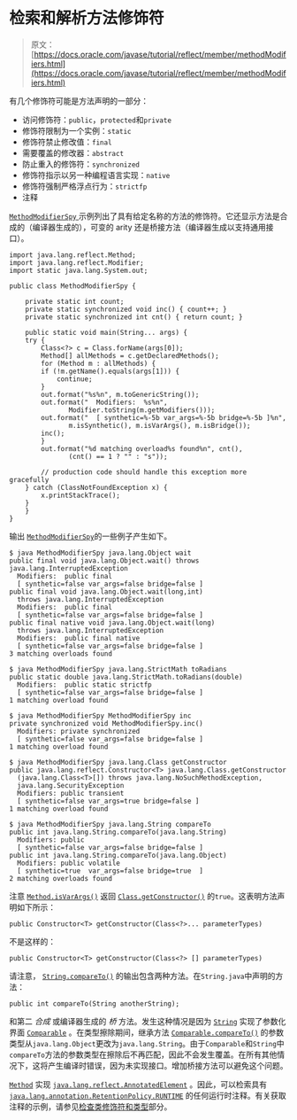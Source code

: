 # 检索和解析方法修饰符

> 原文： [https://docs.oracle.com/javase/tutorial/reflect/member/methodModifiers.html](https://docs.oracle.com/javase/tutorial/reflect/member/methodModifiers.html)

有几个修饰符可能是方法声明的一部分：

*   访问修饰符：`public`，`protected`和`private`
*   修饰符限制为一个实例：`static`
*   修饰符禁止修改值：`final`
*   需要覆盖的修改器：`abstract`
*   防止重入的修饰符：`synchronized`
*   修饰符指示以另一种编程语言实现：`native`
*   修饰符强制严格浮点行为：`strictfp`
*   注释

[``MethodModifierSpy`` ](example/MethodModifierSpy.java)示例列出了具有给定名称的方法的修饰符。它还显示方法是合成的（编译器生成的），可变的 arity 还是桥接方法（编译器生成以支持通用接口）。

```
import java.lang.reflect.Method;
import java.lang.reflect.Modifier;
import static java.lang.System.out;

public class MethodModifierSpy {

    private static int count;
    private static synchronized void inc() { count++; }
    private static synchronized int cnt() { return count; }

    public static void main(String... args) {
	try {
	    Class<?> c = Class.forName(args[0]);
	    Method[] allMethods = c.getDeclaredMethods();
	    for (Method m : allMethods) {
		if (!m.getName().equals(args[1])) {
		    continue;
		}
		out.format("%s%n", m.toGenericString());
		out.format("  Modifiers:  %s%n",
			   Modifier.toString(m.getModifiers()));
		out.format("  [ synthetic=%-5b var_args=%-5b bridge=%-5b ]%n",
			   m.isSynthetic(), m.isVarArgs(), m.isBridge());
		inc();
	    }
	    out.format("%d matching overload%s found%n", cnt(),
		       (cnt() == 1 ? "" : "s"));

        // production code should handle this exception more gracefully
	} catch (ClassNotFoundException x) {
	    x.printStackTrace();
	}
    }
}

```

输出 [``MethodModifierSpy``](example/MethodModifierSpy.java)的一些例子产生如下。

```
$ java MethodModifierSpy java.lang.Object wait
public final void java.lang.Object.wait() throws java.lang.InterruptedException
  Modifiers:  public final
  [ synthetic=false var_args=false bridge=false ]
public final void java.lang.Object.wait(long,int)
  throws java.lang.InterruptedException
  Modifiers:  public final
  [ synthetic=false var_args=false bridge=false ]
public final native void java.lang.Object.wait(long)
  throws java.lang.InterruptedException
  Modifiers:  public final native
  [ synthetic=false var_args=false bridge=false ]
3 matching overloads found

```

```
$ java MethodModifierSpy java.lang.StrictMath toRadians
public static double java.lang.StrictMath.toRadians(double)
  Modifiers:  public static strictfp
  [ synthetic=false var_args=false bridge=false ]
1 matching overload found

```

```
$ java MethodModifierSpy MethodModifierSpy inc
private synchronized void MethodModifierSpy.inc()
  Modifiers: private synchronized
  [ synthetic=false var_args=false bridge=false ]
1 matching overload found

```

```
$ java MethodModifierSpy java.lang.Class getConstructor
public java.lang.reflect.Constructor<T> java.lang.Class.getConstructor
  (java.lang.Class<T>[]) throws java.lang.NoSuchMethodException,
  java.lang.SecurityException
  Modifiers: public transient
  [ synthetic=false var_args=true bridge=false ]
1 matching overload found

```

```
$ java MethodModifierSpy java.lang.String compareTo
public int java.lang.String.compareTo(java.lang.String)
  Modifiers: public
  [ synthetic=false var_args=false bridge=false ]
public int java.lang.String.compareTo(java.lang.Object)
  Modifiers: public volatile
  [ synthetic=true  var_args=false bridge=true  ]
2 matching overloads found

```

注意 [`Method.isVarArgs()`](https://docs.oracle.com/javase/8/docs/api/java/lang/reflect/Method.html#isVarArgs--) 返回 [`Class.getConstructor()`](https://docs.oracle.com/javase/8/docs/api/java/lang/Class.html#getConstructor-java.lang.Class...-) 的`true`。这表明方法声明如下所示：

```
public Constructor<T> getConstructor(Class<?>... parameterTypes)

```

不是这样的：

```
public Constructor<T> getConstructor(Class<?> [] parameterTypes)

```

请注意， [`String.compareTo()`](https://docs.oracle.com/javase/8/docs/api/java/lang/String.html#compareTo-java.lang.String-) 的输出包含两种方法。在`String.java`中声明的方法：

```
public int compareTo(String anotherString);

```

和第二 _合成_ 或编译器生成的 _桥_ 方法。发生这种情况是因为 [`String`](https://docs.oracle.com/javase/8/docs/api/java/lang/String.html) 实现了参数化界面 [`Comparable`](https://docs.oracle.com/javase/8/docs/api/java/lang/Comparable.html) 。在类型擦除期间，继承方法 [`Comparable.compareTo()`](https://docs.oracle.com/javase/8/docs/api/java/lang/Comparable.html#compareTo-T-) 的参数类型从`java.lang.Object`更改为`java.lang.String`。由于`Comparable`和`String`中`compareTo`方法的参数类型在擦除后不再匹配，因此不会发生覆盖。在所有其他情况下，这将产生编译时错误，因为未实现接口。增加桥接方法可以避免这个问题。

[`Method`](https://docs.oracle.com/javase/8/docs/api/java/lang/reflect/Method.html) 实现 [`java.lang.reflect.AnnotatedElement`](https://docs.oracle.com/javase/8/docs/api/java/lang/reflect/AnnotatedElement.html) 。因此，可以检索具有 [`java.lang.annotation.RetentionPolicy.RUNTIME`](https://docs.oracle.com/javase/8/docs/api/java/lang/annotation/RetentionPolicy.html#RUNTIME) 的任何运行时注释。有关获取注释的示例，请参见[检查类修饰符和类型](../class/classModifiers.html)部分。